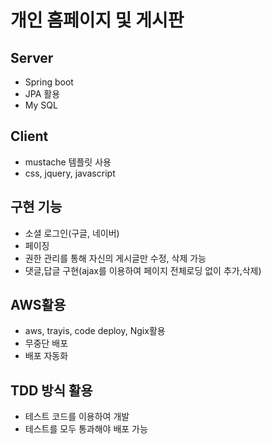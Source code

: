 # 개인 홈페이지 및 게시판

## Server
 - Spring boot
 - JPA 활용
 - My SQL
 
## Client
 - mustache 템플릿 사용
 - css, jquery, javascript

## 구현 기능
 - 소셜 로그인(구글, 네이버)
 - 페이징
 - 권한 관리를 통해 자신의 게시글만 수정, 삭제 가능
 - 댓글,답글 구현(ajax를 이용하여 페이지 전체로딩 없이 추가,삭제)

## AWS활용
 - aws, trayis, code deploy, Ngix활용
 - 무중단 배포
 - 배포 자동화
 
## TDD 방식 활용
 - 테스트 코드를 이용하여 개발
 - 테스트를 모두 통과해야 배포 가능
